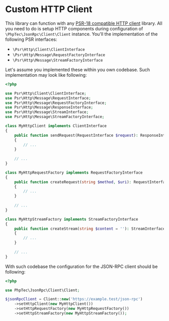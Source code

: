 Custom HTTP Client
==================

This library can function with any [PSR-18 compatible HTTP client](https://www.php-fig.org/psr/psr-18/) library.
All you need to do is setup HTTP components during configuration of `\PhpTec\JsonRpc\Client\Client` instance.
You'll the implementation of the following PSR interfaces:

* `\Psr\Http\Client\ClientInterface`
* `\Psr\Http\Message\RequestFactoryInterface`
* `\Psr\Http\Message\StreamFactoryInterface`

Let's assume you implemented these within you own codebase. Such implementation may look like following:

```php
<?php

use Psr\Http\Client\ClientInterface;
use Psr\Http\Message\RequestInterface;
use Psr\Http\Message\RequestFactoryInterface;
use Psr\Http\Message\ResponseInterface;
use Psr\Http\Message\StreamInterface;
use Psr\Http\Message\StreamFactoryInterface;

class MyHttpClient implements ClientInterface
{
    public function sendRequest(RequestInterface $request): ResponseInterface
    {
        // ...
    }
    
    // ...
}

class MyHttpRequestFactory implements RequestFactoryInterface
{
    public function createRequest(string $method, $uri): RequestInterface
    {
        // ...
    }
    
    // ...
}

class MyHttpStreamFactory implements StreamFactoryInterface
{
    public function createStream(string $content = ''): StreamInterface
    {
        // ...
    }
    
    // ...
}
```

With such codebase the configuration for the JSON-RPC client should be following:

```php
<?php

use PhpTec\JsonRpc\Client\Client;

$jsonRpcClient = Client::new('https://example.test/json-rpc')
    ->setHttpClient(new MyHttpClient())
    ->setHttpRequestFactory(new MyHttpRequestFactory())
    ->setHttpStreamFactory(new MyHttpStreamFactory());
```
